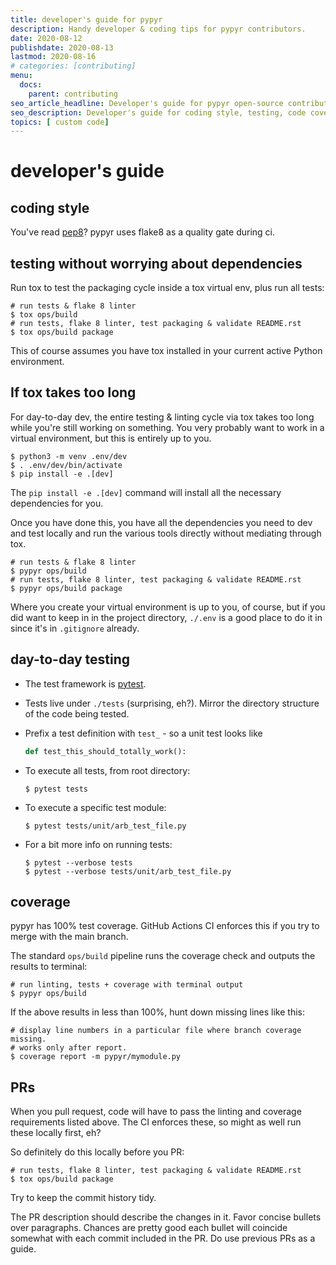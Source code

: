 ```yaml
---
title: developer's guide for pypyr
description: Handy developer & coding tips for pypyr contributors.
date: 2020-08-12
publishdate: 2020-08-13
lastmod: 2020-08-16
# categories: [contributing]
menu:
  docs:
    parent: contributing
seo_article_headline: Developer's guide for pypyr open-source contributors.
seo_description: Developer's guide for coding style, testing, code coverage and pull requests.
topics: [ custom code]
---
```

# developer's guide
## coding style
You've read [pep8](https://www.python.org/dev/peps/pep-0008/)? pypyr
uses flake8 as a quality gate during ci.

## testing without worrying about dependencies
Run tox to test the packaging cycle inside a tox virtual env, plus run all
tests:

```shell
# run tests & flake 8 linter
$ tox ops/build
# run tests, flake 8 linter, test packaging & validate README.rst
$ tox ops/build package
```

This of course assumes you have tox installed in your current active Python 
environment.

## If tox takes too long
For day-to-day dev, the entire testing & linting cycle via tox takes too long 
while you're still working on something. You very probably want to work in a 
virtual environment, but this is entirely up to you. 

```shell
$ python3 -m venv .env/dev
$ . .env/dev/bin/activate
$ pip install -e .[dev]
```

The `pip install -e .[dev]` command will install all the necessary dependencies 
for you.

Once you have done this, you have all the dependencies you need to dev and 
test locally and run the various tools directly without mediating through tox.

```shell
# run tests & flake 8 linter
$ pypyr ops/build
# run tests, flake 8 linter, test packaging & validate README.rst
$ pypyr ops/build package
```

Where you create your virtual environment is up to you, of course, 
but if you did want to keep in in the project directory, `./.env` is a good 
place to do it in since it's in `.gitignore` already.

## day-to-day testing
-   The test framework is [pytest](https://pytest.org).

-   Tests live under `./tests` (surprising, eh?). Mirror the directory
    structure of the code being tested.

-   Prefix a test definition with `test_` - so a unit test looks like

    ```python
    def test_this_should_totally_work():
    ```

-   To execute all tests, from root directory:

    ```shell
    $ pytest tests
    ```

-   To execute a specific test module:

    ```shell
    $ pytest tests/unit/arb_test_file.py
    ```

-   For a bit more info on running tests:

    ```shell
    $ pytest --verbose tests
    $ pytest --verbose tests/unit/arb_test_file.py
    ```

## coverage
pypyr has 100% test coverage. GitHub Actions CI enforces this if you try to 
merge with the main branch.

The standard `ops/build` pipeline runs the coverage check and outputs the 
results to terminal:

```shell
# run linting, tests + coverage with terminal output
$ pypyr ops/build
```

If the above results in less than 100%, hunt down missing lines like
this:

```shell
# display line numbers in a particular file where branch coverage missing.
# works only after report.
$ coverage report -m pypyr/mymodule.py
```

## PRs
When you pull request, code will have to pass the linting and coverage
requirements listed above. The CI enforces these, so might as well run
these locally first, eh?

So definitely do this locally before you PR:

```shell
# run tests, flake 8 linter, test packaging & validate README.rst
$ tox ops/build package
```

Try to keep the commit history tidy.

The PR description should describe the changes in it. Favor concise
bullets over paragraphs. Chances are pretty good each bullet will
coincide somewhat with each commit included in the PR. Do use previous
PRs as a guide.
